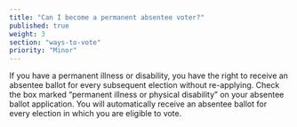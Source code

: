 ```yaml
---
title: "Can I become a permanent absentee voter?"
published: true
weight: 3
section: "ways-to-vote"
priority: "Minor"
---
```

If you have a permanent illness or disability, you have the right to receive an absentee ballot for every subsequent election without re-applying. Check the box marked “permanent illness or physical disability” on your absentee ballot application. You will automatically receive an absentee ballot for every election in which you are eligible to vote.  
